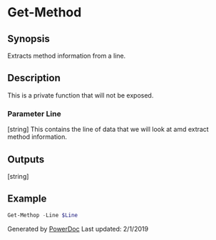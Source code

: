 # Get-Method

## Synopsis

Extracts method information from a line.

## Description

This is a private function that will not be exposed.

### Parameter Line

[string] This contains the line of data that we will look at amd extract method information.


## Outputs

[string]


## Example

```PowerShell
Get-Methop -Line $Line

```

Generated by [PowerDoc](https://github.com/luther38/PowerDoc)
Last updated: 2/1/2019
